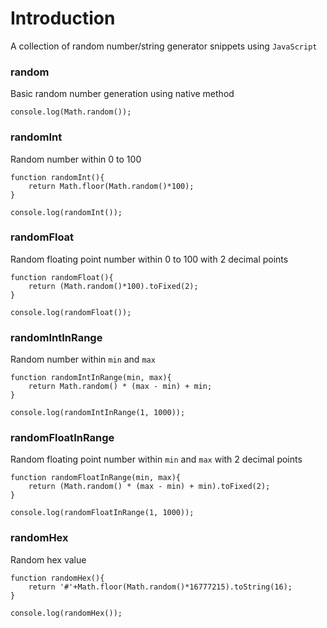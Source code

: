 # Introduction


A collection of random number/string generator snippets using `JavaScript`


### random

Basic random number generation using native method

```
console.log(Math.random());
```


### randomInt

Random number within 0 to 100

```
function randomInt(){
	return Math.floor(Math.random()*100);
}

console.log(randomInt());
```


### randomFloat

Random floating point number within 0 to 100 with 2 decimal points

```
function randomFloat(){
	return (Math.random()*100).toFixed(2);
}

console.log(randomFloat());
```


### randomIntInRange

Random number within `min` and `max`

```
function randomIntInRange(min, max){
	return Math.random() * (max - min) + min;
}

console.log(randomIntInRange(1, 1000));
```


### randomFloatInRange

Random floating point number within `min` and `max` with 2 decimal points

```
function randomFloatInRange(min, max){
	return (Math.random() * (max - min) + min).toFixed(2);
}

console.log(randomFloatInRange(1, 1000));
```


### randomHex

Random hex value

```
function randomHex(){
	return '#'+Math.floor(Math.random()*16777215).toString(16);
}

console.log(randomHex());
```